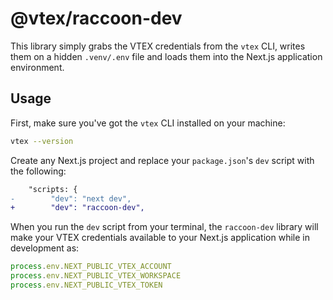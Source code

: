 # @vtex/raccoon-dev

This library simply grabs the VTEX credentials from the `vtex` CLI, writes them on a hidden `.venv/.env` file and loads them into the Next.js application environment.

## Usage

First, make sure you've got the `vtex` CLI installed on your machine:

```bash
vtex --version
```

Create any Next.js project and replace your `package.json`'s `dev` script with the following:

```diff json
    "scripts: {
-        "dev": "next dev",
+        "dev": "raccoon-dev",
```

When you run the `dev` script from your terminal, the `raccoon-dev` library will make your VTEX credentials available to your Next.js application while in development as:

```js
process.env.NEXT_PUBLIC_VTEX_ACCOUNT
process.env.NEXT_PUBLIC_VTEX_WORKSPACE
process.env.NEXT_PUBLIC_VTEX_TOKEN
```
